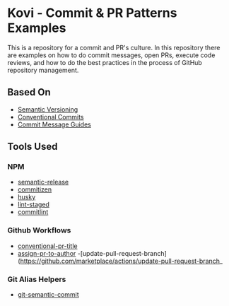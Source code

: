 # Kovi - Commit & PR Patterns Examples

This is a repository for a commit and PR's culture. In this repository there are examples on how to do commit messages, open PRs, execute code reviews, and how to do the best practices in the process of GitHub repository management.

## Based On

- [Semantic Versioning](https://semver.org/)
- [Conventional Commits](https://www.conventionalcommits.org/)
- [Commit Message Guides](https://github.com/RomuloOliveira/commit-messages-guide)

## Tools Used

### NPM
- [semantic-release](https://github.com/semantic-release/semantic-release)
- [commitizen](https://github.com/commitizen/cz-cli)
- [husky](https://github.com/typicode/husky)
- [lint-staged](https://github.com/okonet/lint-staged)
- [commitlint](https://github.com/conventional-changelog/commitlint)

### Github Workflows
- [conventional-pr-title](https://github.com/marketplace/actions/conventionnal-pr-title)
- [assign-pr-to-author](https://github.com/marketplace/actions/assign-pr-to-author)
-[update-pull-request-branch](https://github.com/marketplace/actions/update-pull-request-branch_

### Git Alias Helpers
- [git-semantic-commit](https://github.com/fteem/git-semantic-commits)
